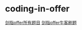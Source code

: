 # coding-in-offer
[剑指offer所有题目](https://blog.csdn.net/wszy1301/article/details/80910626)
[剑指offer牛客刷题](https://www.nowcoder.com/ta/coding-interviews?query=&asc=true&order=&tagQuery=&page=1)
